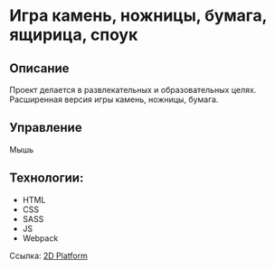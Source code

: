 # Игра камень, ножницы, бумага, ящирица, споук

## Описание
Проект делается  в развлекательных и образовательных целях. Расширенная версия игры камень, ножницы, бумага.

## Управление
Мышь

## Технологии:
* HTML
* CSS
* SASS
* JS
* Webpack

Ссылка: [2D Platform](https://smillepack.github.io/RLSSP/dist/)
